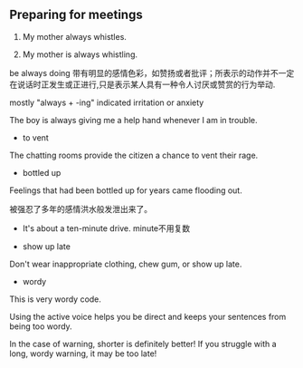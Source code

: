 ## Preparing for meetings

1. My mother always whistles.

2. My mother is always whistling.

be always doing 带有明显的感情色彩，如赞扬或者批评；所表示的动作并不一定在说话时正发生或正进行,只是表示某人具有一种令人讨厌或赞赏的行为举动.

mostly "always + -ing" indicated irritation or anxiety

The boy is always giving me a help hand whenever I am in trouble.

* to vent

The chatting rooms provide the citizen a chance to vent their rage. 

* bottled up

Feelings that had been bottled up for years came flooding out.

被强忍了多年的感情洪水般发泄出来了。


* It's about a ten-minute drive. minute不用复数

* show up late

Don't wear inappropriate clothing, chew gum, or show up late.

* wordy

This is very wordy code.

Using the active voice helps you be direct and keeps your sentences from being too wordy.

In the case of warning, shorter is definitely better! If you struggle with a long, wordy warning, it may be too late! 





